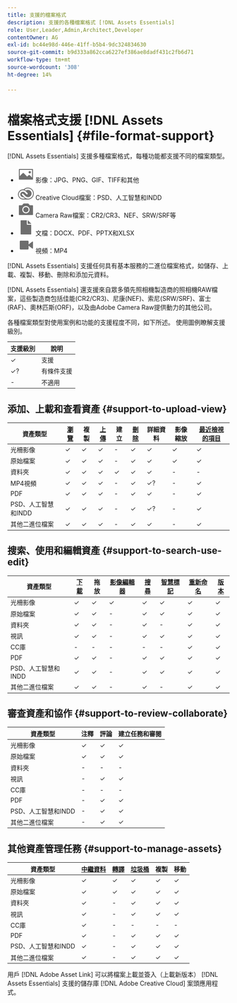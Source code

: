 ```yaml
---
title: 支援的檔案格式
description: 支援的各種檔案格式 [!DNL Assets Essentials]
role: User,Leader,Admin,Architect,Developer
contentOwner: AG
exl-id: bc44e98d-446e-41ff-b5b4-9dc324834630
source-git-commit: b9d333a862cca6227ef386ae8dadf431c2fb6d71
workflow-type: tm+mt
source-wordcount: '308'
ht-degree: 14%

---
```


# 檔案格式支援 [!DNL Assets Essentials] {#file-format-support}

[!DNL Assets Essentials] 支援多種檔案格式，每種功能都支援不同的檔案類型。

* ![影像檔案類型表徵圖](assets/image-icon.svg) 影像：JPG、PNG、GIF、TIFF和其他
* ![creative cloudtype表徵圖](assets/creative-cloud-files.svg) Creative Cloud檔案：PSD、人工智慧和INDD
* ![相機類型表徵圖](assets/camera-icon.svg) Camera Raw檔案：CR2/CR3、NEF、SRW/SRF等
* ![文檔檔案類型表徵圖](assets/document-icon.svg) 文檔：DOCX、PDF、PPTX和XLSX
* ![視頻檔案類型表徵圖](assets/video-icon.svg) 視頻：MP4

[!DNL Assets Essentials] 支援任何具有基本服務的二進位檔案格式，如儲存、上載、複製、移動、刪除和添加元資料。

[!DNL Assets Essentials] 還支援來自眾多領先照相機製造商的照相機RAW檔案，這些製造商包括佳能(CR2/CR3)、尼康(NEF)、索尼(SRW/SRF)、富士(RAF)、奧林匹斯(ORF)，以及由Adobe Camera Raw提供動力的其他公司。

各種檔案類型對使用案例和功能的支援程度不同，如下所述。 使用圖例瞭解支援級別。

| 支援級別 | 說明 |
|-------------------|-------------------------|
| ✓ | 支援 |
| ✓? | 有條件支援 |
| - | 不適用 |

## 添加、上載和查看資產 {#support-to-upload-view}

<!-- TBD: For AEM, AI files require the PDF option to be selected when saving the AI file.
-->

| 資產類型 | [瀏覽](/help/navigate-view.md) | 複製 | [上傳](/help/add-delete.md) | 建立 | [刪除](/help/add-delete.md#delete-assets) | 詳細資料 | 影像縮放 | [最近檢視的項目](/help/navigate-view.md) |
|-------------------|----------|----------|----------|----------|----------|-------------------|------------|-----------------|
| 光柵影像 | ✓ | ✓ | ✓ | - | ✓ | ✓ | ✓ | ✓ |
| 原始檔案 | ✓ | ✓ | ✓ | - | ✓ | ✓ | ✓ | ✓ |
| 資料夾 | ✓ | ✓ | ✓ | ✓ | ✓ | ✓ | - | - |
| MP4視頻 | ✓ | ✓ | ✓ | - | ✓ | ✓? | - | ✓ |
| PDF | ✓ | ✓ | ✓ | - | ✓ | ✓ | - | ✓ |
| PSD、人工智慧和INDD | ✓ | ✓ | ✓ | - | ✓ | ✓? | - | ✓ |
| 其他二進位檔案 | ✓ | ✓ | ✓ | - | ✓ | ✓ | - | ✓ |

<!-- Hiding CC Libraries (considered beta) as per PM feedback.
| CC Libraries  | &#10003; | &minus;  | &#10003; | &#10003; | &#10003; | &#10003; | &minus;    | &minus;         |
-->

## 搜索、使用和編輯資產 {#support-to-search-use-edit}

| 資產類型 | [下載](/help/manage-organize.md#download) | 拖放 | [影像編輯器](/help/edit-images.md) | [搜尋](/help/search.md) | [智慧標記](/help/metadata.md#tags) | [重新命名](/help/manage-organize.md) | [版本](/help/manage-organize.md#versions-of-assets) |
|---------------|----------|---------------|--------------|----------|------------|----------|----------|
| 光柵影像 | ✓ | ✓ | ✓ | ✓ | ✓ | ✓ | ✓ |
| 原始檔案 | ✓ | ✓ | - | ✓ | ✓ | ✓ | ✓ | ✓ |
| 資料夾 | ✓ | ✓ | - | ✓ | - | ✓ | ✓ |
| 視訊 | ✓ | ✓ | - | ✓ | ✓ | ✓ | ✓ |
| CC庫 | - | - | - | - | - | ✓ | ✓ |
| PDF | ✓ | ✓ | - | ✓ | ✓ | ✓ | ✓ |
| PSD、人工智慧和INDD | ✓ | ✓ | - | ✓ | ✓ | ✓ | ✓ |
| 其他二進位檔案 | ✓ | ✓ | - | ✓ | - | ✓ | ✓ |


## 審查資產和協作 {#support-to-review-collaborate}

| 資產類型 | 注釋 | 評論 | 建立任務和審閱 |
|---------------|----------|----------|-------------------------|
| 光柵影像 | ✓ | ✓ | ✓ |
| 原始檔案 | ✓ | ✓ | ✓ |
| 資料夾 | - | - | - |
| 視訊 | - | ✓ | ✓ |
| CC庫 | - | - | - |
| PDF | - | ✓ | ✓ |
| PSD、人工智慧和INDD | - | ✓ | ✓ |
| 其他二進位檔案 | - | ✓ | ✓ |

## 其他資產管理任務 {#support-to-manage-assets}

| 資產類型 | [中繼資料](/help/metadata.md) | [轉譯](/help/add-delete.md#renditions) | [垃圾桶](/help/add-delete.md#delete-assets) | 複製 | 移動 |
|---------------|-------------------|------------|----------|----------|----------|
| 光柵影像 | ✓ | ✓ | ✓ | ✓ | ✓ |
| 原始檔案 | ✓ | ✓ | ✓ | ✓ | ✓ |
| 資料夾 | ✓ | - | ✓ | ✓ | ✓ |
| 視訊 | ✓ | - | ✓ | ✓ | ✓ |
| CC庫 | ✓ | - | - | - | - |
| PDF | ✓ | - | ✓ | ✓ | ✓ |
| PSD、人工智慧和INDD | ✓ | - | ✓ | ✓ | ✓ |
| 其他二進位檔案 | ✓ | - | ✓ | ✓ | ✓ |

用戶 [!DNL Adobe Asset Link] 可以將檔案上載並簽入（上載新版本） [!DNL Assets Essentials] 支援的儲存庫 [!DNL Adobe Creative Cloud] 案頭應用程式。

<!-- TBD: Saving the template table separately for later use.
| Asset type    | Features |
|---------------|----------|
| Raster images |          |
| Folders       |          |
| Videos        |          |
| CC Libraries  |          |
| PDF files     |          |
| PSD           |          |
| AI            |          |
| INDD          |          |

>[!MORELIKETHIS]
>
>* []()
-->
